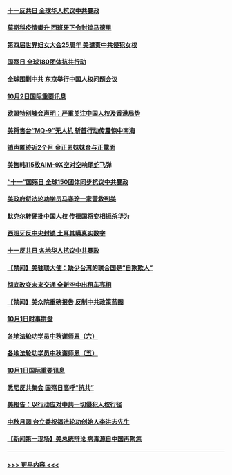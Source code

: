 #### [十一反共日 全球华人抗议中共暴政](../pages/prog202/a102954586.md?t=10030102) 
#### [莫斯科疫情攀升 西班牙下令封锁马德里](../pages/prog202/a102954540.md?t=10030102) 
#### [第四届世界妇女大会25周年 美谴责中共侵犯女权](../pages/prog202/a102954538.md?t=10030102) 
#### [国殇日 全球180团体抗共行动](../pages/prog202/a102954483.md?t=10030102) 
#### [全球围剿中共 东京举行中国人权问题会议](../pages/prog202/a102954474.md?t=10030102) 
#### [10月2日国际重要讯息](../pages/prog202/a102954222.md?t=10030102) 
#### [欧盟特别峰会声明：严重关注中国人权及香港局势](../pages/prog202/a102954169.md?t=10030102) 
#### [美将售台“MQ-9”无人机 斩首行动传震惊中南海](../pages/prog202/a102954124.md?t=10030102) 
#### [销声匿迹近2个月 金正恩妹妹金与正露面](../pages/prog202/a102954053.md?t=10030102) 
#### [美售韩115枚AIM-9X空对空响尾蛇飞弹](../pages/prog202/a102954020.md?t=10030102) 
#### [“十一”国殇日 全球150团体同步抗议中共暴政](../pages/prog202/a102953832.md?t=10030102) 
#### [美政府将法轮功学员马春玲一家营救到美](../pages/prog202/a102953959.md?t=10030102) 
#### [默克尔转硬批中国人权  传德国将变相扼杀华为](../pages/prog202/a102953746.md?t=10030102) 
#### [西班牙反中央封锁 土耳其瞒真实数字](../pages/prog202/a102953731.md?t=10030102) 
#### [十一反共日 各地华人抗议中共暴政](../pages/prog202/a102953671.md?t=10030102) 
#### [【禁闻】美驻联大使：缺少台湾的联合国是“自欺欺人”](../pages/prog202/a102953817.md?t=10030102) 
#### [彻底改变未来交通 全新空中出租车亮相](../pages/prog202/a102953801.md?t=10030102) 
#### [【禁闻】美众院重磅报告 反制中共政策蓝图](../pages/prog202/a102953767.md?t=10030102) 
#### [10月1日时事拼盘](../pages/prog202/a102953769.md?t=10030102) 
#### [各地法轮功学员中秋谢师恩（六）](../pages/prog202/a102953703.md?t=10030102) 
#### [各地法轮功学员中秋谢师恩（五）](../pages/prog202/a102953565.md?t=10030102) 
#### [10月1日国际重要讯息](../pages/prog202/a102953467.md?t=10030102) 
#### [悉尼反共集会 国殇日高呼“抗共”](../pages/prog202/a102953422.md?t=10030102) 
#### [美报告：以行动应对中共一切侵犯人权行径](../pages/prog202/a102953402.md?t=10030102) 
#### [中秋月圆 台立委祝福法轮功创始人李洪志先生](../pages/prog202/a102953381.md?t=10030102) 
#### [【新闻第一现场】美总统辩论 病毒源自中国再聚焦](../pages/prog202/a102953358.md?t=10030102) 

----
#### [ >>> 更早内容 <<< ](../indexes/prog202-earlier.md)
